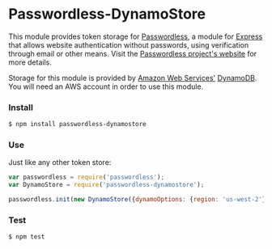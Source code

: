 # Passwordless-DynamoStore

This module provides token storage for
[Passwordless](https://www.npmjs.com/package/passwordless), a module for
[Express](https://www.npmjs.com/package/express) that allows website
authentication without passwords, using verification through email or other
means. Visit the [Passwordless project's website](https://passwordless.net) for
more details.

Storage for this module is provided by [Amazon Web
Services'](https://aws.amazon.com/)
[DynamoDB](https://aws.amazon.com/dynamodb/). You will need an AWS account in
order to use this module.

### Install
```bash
$ npm install passwordless-dynamostore
```

### Use
Just like any other token store:
```javascript
var passwordless = require('passwordless');
var DynamoStore = require('passwordless-dynamostore');

passwordless.init(new DynamoStore({dynamoOptions: {region: 'us-west-2'}}));
```

### Test
```bash
$ npm test
```
